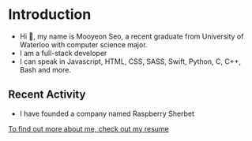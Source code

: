 # Introduction

- Hi 👋, my name is Mooyeon Seo, a recent graduate from University of Waterloo with computer science major.
- I am a full-stack developer
- I can speak in Javascript, HTML, CSS, SASS, Swift, Python, C, C++, Bash and more.

## Recent Activity
- I have founded a company named Raspberry Sherbet

[To find out more about me, check out my resume](https://github.com/mooyeon-seo/mooyeon-seo/files/13244115/Resume.November.2023.pdf)
